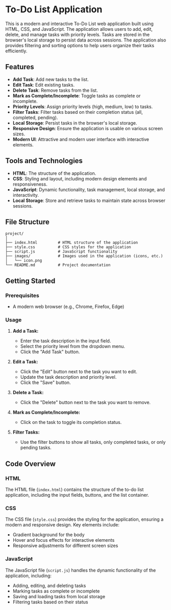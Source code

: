 
# To-Do List Application

This is a modern and interactive To-Do List web application built using HTML, CSS, and JavaScript. The application allows users to add, edit, delete, and manage tasks with priority levels. Tasks are stored in the browser's local storage to persist data across sessions. The application also provides filtering and sorting options to help users organize their tasks efficiently.

## Features

- **Add Task**: Add new tasks to the list.
- **Edit Task**: Edit existing tasks.
- **Delete Task**: Remove tasks from the list.
- **Mark as Complete/Incomplete**: Toggle tasks as complete or incomplete.
- **Priority Levels**: Assign priority levels (high, medium, low) to tasks.
- **Filter Tasks**: Filter tasks based on their completion status (all, completed, pending).
- **Local Storage**: Persist tasks in the browser's local storage.
- **Responsive Design**: Ensure the application is usable on various screen sizes.
- **Modern UI**: Attractive and modern user interface with interactive elements.

## Tools and Technologies

- **HTML**: The structure of the application.
- **CSS**: Styling and layout, including modern design elements and responsiveness.
- **JavaScript**: Dynamic functionality, task management, local storage, and interactivity.
- **Local Storage**: Store and retrieve tasks to maintain state across browser sessions.

## File Structure

```
project/
│
├── index.html         # HTML structure of the application
├── style.css          # CSS styles for the application
├── script.js          # JavaScript functionality
├── images/            # Images used in the application (icons, etc.)
│   └── icon.png
└── README.md          # Project documentation
```

## Getting Started

### Prerequisites

- A modern web browser (e.g., Chrome, Firefox, Edge)

### Usage

1. **Add a Task:**
    - Enter the task description in the input field.
    - Select the priority level from the dropdown menu.
    - Click the "Add Task" button.

2. **Edit a Task:**
    - Click the "Edit" button next to the task you want to edit.
    - Update the task description and priority level.
    - Click the "Save" button.

3. **Delete a Task:**
    - Click the "Delete" button next to the task you want to remove.

4. **Mark as Complete/Incomplete:**
    - Click on the task to toggle its completion status.

5. **Filter Tasks:**
    - Use the filter buttons to show all tasks, only completed tasks, or only pending tasks.

## Code Overview

### HTML

The HTML file (`index.html`) contains the structure of the to-do list application, including the input fields, buttons, and the list container.

### CSS

The CSS file (`style.css`) provides the styling for the application, ensuring a modern and responsive design. Key elements include:

- Gradient background for the body
- Hover and focus effects for interactive elements
- Responsive adjustments for different screen sizes

### JavaScript

The JavaScript file (`script.js`) handles the dynamic functionality of the application, including:

- Adding, editing, and deleting tasks
- Marking tasks as complete or incomplete
- Saving and loading tasks from local storage
- Filtering tasks based on their status
